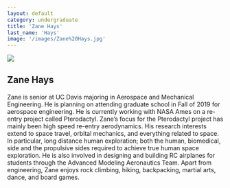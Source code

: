 ```yaml
---
layout: default
category: undergraduate
title: 'Zane Hays'
last_name: 'Hays'
image: '/images/Zane%20Hays.jpg'
---
```


<img src="{{ page.image }}">

<h2 class="team-title">Zane Hays</h2>
<h4 class="team-position"></h4>
<p>Zane is senior at UC Davis majoring in Aerospace and Mechanical Engineering. He is planning on attending graduate school in Fall of 2019 for aerospace engineering. He is currently working with NASA Ames on a re-entry project called Pterodactyl. Zane’s focus for the Pterodactyl project has mainly been high speed re-entry aerodynamics. His research interests extend to space travel, orbital mechanics, and everything related to space. In particular, long distance human exploration; both the human, biomedical, side and the propulsive sides required to achieve true human space exploration. He is also involved in designing and building RC airplanes for students through the Advanced Modeling Aeronautics Team. Apart from engineering, Zane enjoys rock climbing, hiking, backpacking, martial arts, dance, and board games.</p>
<ul class="team-member-other-info"></ul>
